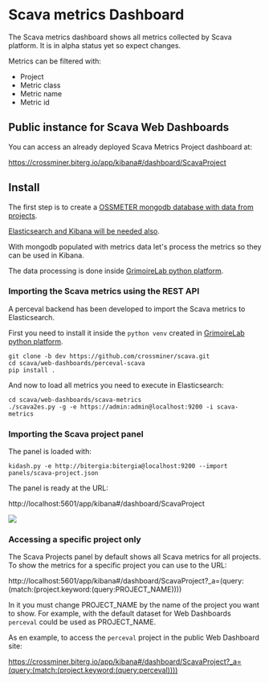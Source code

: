 # Scava metrics Dashboard

The Scava metrics dashboard shows all metrics collected by Scava platform. It is in alpha status yet so expect changes.

Metrics can be filtered with:

* Project
* Metric class
* Metric name
* Metric id

## Public instance for Scava Web Dashboards

You can access an already deployed Scava Metrics Project dashboard at:

https://crossminer.biterg.io/app/kibana#/dashboard/ScavaProject

## Install

The first step is to create a [OSSMETER mongodb database with data from projects](/web-dashboards#init-ossmeter-mongodb-with-grimoirelab-data).

[Elasticsearch and Kibana will be needed also](/web-dashboards#install-elasticsearch-and-kibana).

With mongodb populated with metrics data let's process the metrics so they
can be used in Kibana.

The data processing is done inside [GrimoireLab python platform](/web-dashboards#install-grimoirelab-python-env).

### Importing the Scava metrics using the REST API

A perceval backend has been developed to import the Scava metrics to Elasticsearch.

First you need to install it inside the `python venv` created in [GrimoireLab python platform](/web-dashboards#install-grimoirelab-python-env).

```
git clone -b dev https://github.com/crossminer/scava.git
cd scava/web-dashboards/perceval-scava
pip install .
```

And now to load all metrics you need to execute in Elasticsearch:

```
cd scava/web-dashboards/scava-metrics
./scava2es.py -g -e https://admin:admin@localhost:9200 -i scava-metrics
```

### Importing the Scava project panel

The panel is loaded with:

`kidash.py -e http://bitergia:bitergia@localhost:9200 --import panels/scava-project.json`

The panel is ready at the URL:

http://localhost:5601/app/kibana#/dashboard/ScavaProject

![](screenshot.png?raw=true)


### Accessing a specific project only

The Scava Projects panel by default shows all Scava metrics for all projects. To show the metrics for a specific project
you can use to the URL:

http://localhost:5601/app/kibana#/dashboard/ScavaProject?_a=(query:(match:(project.keyword:(query:PROJECT_NAME))))

In it you must change PROJECT_NAME by the name of the project you want to show. For example, with the default dataset
for Web Dashboards `perceval` could be used as PROJECT_NAME.

As en example, to access the `perceval` project in the public Web Dashboard site:

https://crossminer.biterg.io/app/kibana#/dashboard/ScavaProject?_a=(query:(match:(project.keyword:(query:perceval))))

